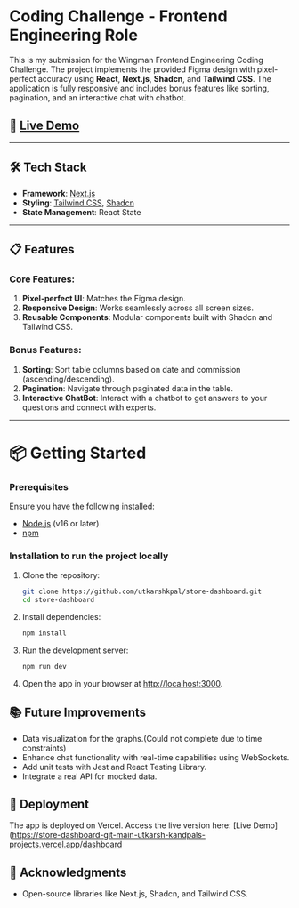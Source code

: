 # Coding Challenge - Frontend Engineering Role

This is my submission for the Wingman Frontend Engineering Coding Challenge. The project implements the provided Figma design with pixel-perfect accuracy using **React**, **Next.js**, **Shadcn**, and **Tailwind CSS**. The application is fully responsive and includes bonus features like sorting, pagination, and an interactive chat with chatbot.

## 🚀 [Live Demo](https://store-dashboard-git-main-utkarsh-kandpals-projects.vercel.app/dashboard)

---

## 🛠️ Tech Stack

- **Framework**: [Next.js](https://nextjs.org/)
- **Styling**: [Tailwind CSS](https://tailwindcss.com/), [Shadcn](https://shadcn.dev/)
- **State Management**: React State

---

## 📋 Features

### Core Features:

1. **Pixel-perfect UI**: Matches the Figma design.
2. **Responsive Design**: Works seamlessly across all screen sizes.
3. **Reusable Components**: Modular components built with Shadcn and Tailwind CSS.

### Bonus Features:

1. **Sorting**: Sort table columns based on date and commission (ascending/descending).
2. **Pagination**: Navigate through paginated data in the table.
3. **Interactive ChatBot**: Interact with a chatbot to get answers to your questions and connect with experts.

---

# 📦 Getting Started

### Prerequisites

Ensure you have the following installed:

- [Node.js](https://nodejs.org/) (v16 or later)
- [npm](https://www.npmjs.com/)

### Installation to run the project locally

1. Clone the repository:

   ```bash
   git clone https://github.com/utkarshkpal/store-dashboard.git
   cd store-dashboard
   ```

2. Install dependencies:

   ```bash
   npm install
   ```

3. Run the development server:

   ```bash
   npm run dev
   ```

4. Open the app in your browser at [http://localhost:3000](http://localhost:3000).

## 📚 Future Improvements

- Data visualization for the graphs.(Could not complete due to time constraints)
- Enhance chat functionality with real-time capabilities using WebSockets.
- Add unit tests with Jest and React Testing Library.
- Integrate a real API for mocked data.

## 📄 Deployment

The app is deployed on Vercel. Access the live version here: [Live Demo](https://store-dashboard-git-main-utkarsh-kandpals-projects.vercel.app/dashboard

## 🙌 Acknowledgments

- Open-source libraries like Next.js, Shadcn, and Tailwind CSS.
